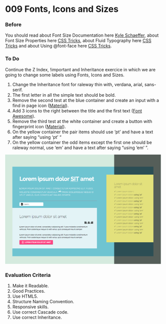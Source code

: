 # 009 Fonts, Icons and Sizes

### Before 
You should read about Font Size Documentation here [Kyle Schaeffer][1], about Font Size Properties here [CSS Tricks][2], about Fluid Typography here [CSS Tricks][3] and about Using @font-face here [CSS Tricks][4].

### To Do

Continue the Z Index, !important and Inheritance exercice in which we are going to change some labels using Fonts, Icons and Sizes.

1. Change the Inheritance font for raleway thin with, verdana, arial, sans-serif.
2. The first letter in all the simple text should be bold.
3. Remove the second test at the blue container and create an input with a find in page icon ([Material][6]).
4. Add 3 icons to the right between the title and the first text ([Font Awesome][5]).
4. Remove the third test at the white container and create a button with fingerprint icon ([Material][6]).
5. On the yellow container the pair items should use ‘pt’ and have a text after saying “using ‘pt’ “ 
6. On the yellow container the odd items except the first one should be raleway normal, use ‘em’ and have a text after saying “using ‘em’ ”.
 
![alt text](solved/photo-example.jpg)

### Evaluation Criteria

1. Make it Readable.
2. Good Practices.
3. Use HTML5.
4. Structure Naming Convention.
5. Responsive skills.
6. Use correct Cascade code.
7. Use correct Inheritance.
 
 [1]: http://kyleschaeffer.com/development/css-font-size-em-vs-px-vs-pt-vs/
 [2]: https://css-tricks.com/almanac/properties/f/font-size/
 [3]: https://css-tricks.com/snippets/css/fluid-typography/
 [4]: https://css-tricks.com/snippets/css/using-font-face/
 [5]: http://fontawesome.io/icons/
 [6]: https://material.io/icons/
